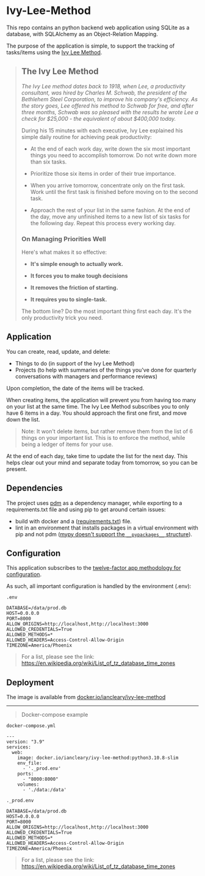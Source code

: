 # Ivy-Lee-Method

This repo contains an python backend web application using SQLite as a database, with SQLAlchemy as an Object-Relation Mapping.

The purpose of the application is simple, to support the tracking of tasks/items using the [Ivy Lee Method](https://jamesclear.com/ivy-lee).

> ## The Ivy Lee Method
>
> *The Ivy Lee method dates back to 1918, when Lee, a productivity consultant, was hired by Charles M. Schwab, the president of the Bethlehem Steel Corporation, to improve his company's efficiency. As the story goes, Lee offered his method to Schwab for free, and after three months, Schwab was so pleased with the results he wrote Lee a check for $25,000 - the equivalent of about $400,000 today.*
>
> During his 15 minutes with each executive, Ivy Lee explained his simple daily routine for achieving peak productivity:
>
>* At the end of each work day, write down the six most important things you need to accomplish tomorrow. Do not write down more than six tasks.
>
>* Prioritize those six items in order of their true importance.
>* When you arrive tomorrow, concentrate only on the first task. Work until the first task is finished before moving on to the second task.
>* Approach the rest of your list in the same fashion. At the end of the day, move any unfinished items to a new list of six tasks for the following day.
>    Repeat this process every working day.
>
> ### On Managing Priorities Well
>
> Here's what makes it so effective:
>
>* **It's simple enough to actually work.**
>
>* **It forces you to make tough decisions**
>* **It removes the friction of starting.**
>* **It requires you to single-task.**
>
> The bottom line? Do the most important thing first each day. It's the only productivity trick you need.

## Application

You can create, read, update, and delete:

* Things to do (in support of the Ivy Lee Method)
* Projects (to help with summaries of the things you've done for quarterly conversations with managers and performance reviews)

Upon completion, the date of the items will be tracked.

When creating items, the application will prevent you from having too many on your list at the same time.  The Ivy Lee Method subscribes you to only have 6 items in a day.  You should approach the first one first, and move down the list.

> Note: It won't delete items, but rather remove them from the list of 6 things on your important list.  This is to enforce the method, while being a ledger of items for your use.

At the end of each day, take time to update the list for the next day.  This helps clear out your mind and separate today from tomorrow, so you can be present.

## Dependencies

The project uses [pdm](https://pdm.fming.dev/latest/usage/project/) as a dependency manager, while exporting to a requirements.txt file and using pip to get around certain issues:

* build with docker and a ([requirements.txt](https://pdm.fming.dev/latest/usage/cli_reference/#exec-0--export)) file.
* lint in an environment that installs packages in a virtual environment with pip and not pdm ([mypy doesn't support the `__pypackages__` structure](https://github.com/pdm-project/pdm/discussions/751)).


## Configuration

This application subscribes to the [twelve-factor app methodology for configuration](https://12factor.net/config).

As such, all important configuration is handled by the environment (.env):

`.env`
```env
DATABASE=/data/prod.db
HOST=0.0.0.0
PORT=8000
ALLOW_ORIGINS=http://localhost,http://localhost:3000
ALLOWED_CREDENTIALS=True
ALLOWED_METHODS=*
ALLOWED_HEADERS=Access-Control-Allow-Origin
TIMEZONE=America/Phoenix
```

> For a list, please see the link:
> https://en.wikipedia.org/wiki/List_of_tz_database_time_zones


## Deployment


The image is available from [docker.io/iancleary/ivy-lee-method](https://hub.docker.com/r/iancleary/ivy-lee-method)

----------

> Docker-compose example

`docker-compose.yml`

```docker-compose
---
version: "3.9"
services:
  web:
    image: docker.io/iancleary/ivy-lee-method:python3.10.8-slim
    env_file:
      - '._prod.env'
    ports:
      - "8000:8000"
    volumes:
      - './data:/data'
```

`._prod.env`

```env
DATABASE=/data/prod.db
HOST=0.0.0.0
PORT=8000
ALLOW_ORIGINS=http://localhost,http://localhost:3000
ALLOWED_CREDENTIALS=True
ALLOWED_METHODS=*
ALLOWED_HEADERS=Access-Control-Allow-Origin
TIMEZONE=America/Phoenix
```

> For a list, please see the link:
> https://en.wikipedia.org/wiki/List_of_tz_database_time_zones
